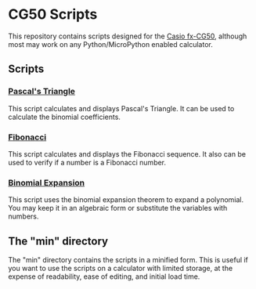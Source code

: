 # CG50 Scripts

This repository contains scripts designed for the [Casio fx-CG50](https://education.casio.co.uk/products/cg50), although most may work on any Python/MicroPython enabled calculator.

## Scripts

### [Pascal's Triangle](pascal.py)

This script calculates and displays Pascal's Triangle. It can be used to calculate the binomial coefficients.

### [Fibonacci](fibonacci.py)

This script calculates and displays the Fibonacci sequence. It also can be used to verify if a number is a Fibonacci number.

### [Binomial Expansion](binomial_expand.py)

This script uses the binomial expansion theorem to expand a polynomial. You may keep it in an algebraic form or substitute the variables with numbers.

## The "min" directory

The "min" directory contains the scripts in a minified form. This is useful if you want to use the scripts on a calculator with limited storage, at the expense of readability, ease of editing, and initial load time.